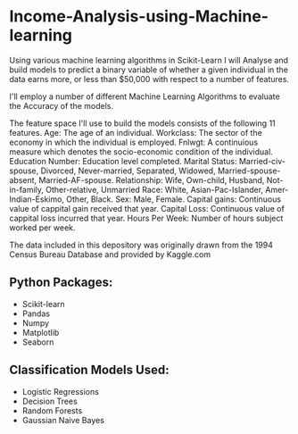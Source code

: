 # Income-Analysis-using-Machine-learning
Using various machine learning algorithms in Scikit-Learn I will Analyse and build models to predict a binary variable of whether a given individual in the data earns more, or less than $50,000 with respect to a number of features. 

I'll employ a number of different Machine Learning Algorithms to evaluate the Accuracy of the models.

The feature space I'll use to build the models consists of the following 11 features.
Age: The age of an individual.
Workclass: The sector of the economy in which the individual is employed.
Fnlwgt: A continuious measure which denotes the socio-economic condition of the individual.
Education Number: Education level completed.
Marital Status: Married-civ-spouse, Divorced, Never-married, Separated, Widowed, Married-spouse-absent, Married-AF-spouse.
Relationship: Wife, Own-child, Husband, Not-in-family, Other-relative, Unmarried
Race: White, Asian-Pac-Islander, Amer-Indian-Eskimo, Other, Black.
Sex: Male, Female.
Capital gains: Continuous value of cappital gain received that year.
Capital Loss: Continuous value of cappital loss incurred that year.
Hours Per Week: Number of hours subject worked per week.

The data included in this depository was originally drawn from the 1994 Census Bureau Database and provided by Kaggle.com

## Python Packages:

* Scikit-learn
* Pandas
* Numpy
* Matplotlib
* Seaborn

## Classification Models Used:

* Logistic Regressions
* Decision Trees
* Random Forests
* Gaussian Naive Bayes
